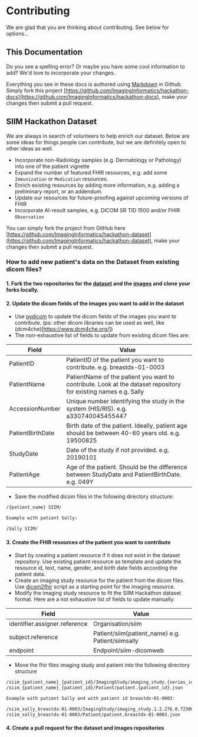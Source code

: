 # Contributing
We are glad that you are thinking about contributing. See below for options...

## This Documentation
Do you see a spelling error? Or maybe you have some cool information to add? We'd love to incorporate your changes.

Everything you see in these docs is authored using [Markdown](https://en.wikipedia.org/wiki/Markdown) in Github. Simply fork this project [https://github.com/ImagingInformatics/hackathon-docs](https://github.com/ImagingInformatics/hackathon-docs), make your changes then submit a pull request.

## SIIM Hackathon Dataset
We are always in search of volunteers to help enrich our dataset. Below are some ideas for things people can contribute, but we are definitely open to other ideas as well.

* Incorporate non-Radiology samples (e.g. Dermatology or Pathology) into one of the patient vignette
* Expand the number of featured FHIR resources, e.g. add some `Immunization` or `Medication` resources.
* Enrich existing resources by adding more information, e.g. adding a preliminary report, or an addendum.
* Update our resources for future-proofing against upcoming versions of FHIR
* Incorporate AI-result samples, e.g. DICOM SR TID 1500 and/or FHIR `Observation`

You can simply fork the project from GitHub here [https://github.com/ImagingInformatics/hackathon-dataset](https://github.com/ImagingInformatics/hackathon-dataset), make your changes then submit a pull request.

### How to add new patient's data on the Dataset from existing dicom files?

#### 1. Fork the two repositories for the [dataset](https://github.com/ImagingInformatics/hackathon-dataset.git) and the [images](https://github.com/ImagingInformatics/hackathon-images.git) and clone your forks locally.
#### 2. Update the dicom fields of the images you want to add in the dataset
* Use [pydicom](https://pydicom.github.io/) to update the dicom fields of the images you want to contribute. (ps: other dicom libraries can be used as well, like (dcm4che)[https://www.dcm4che.org/])
* The non-exhaustive list of fields to update from existing dicom files are:  

| Field            | Value                                                                                                           |
|------------------|-----------------------------------------------------------------------------------------------------------------|
| PatientID        | PatientID of the patient you want to contribute. e.g. breastdx-01-0003                                          |
| PatientName      | PatientName of the patient you want to contribute. Look at the dataset repository for existing names e.g. Sally |
| AccessionNumber  | Unique number identifying the study in the system (HIS/RIS). e.g. a330740045455447                              |
| PatientBirthDate | Birth date of the patient. Ideally, patient age should be between 40-60 years old. e.g. 19500825                |
| StudyDate        | Date of the study if not provided. e.g. 20190101                                                                |
| PatientAge       | Age of the patient. Should be the difference between StudyDate and PatientBirthDate. e.g. 049Y                  |

* Save the modified dicom files in the following directory structure:  
````bash
/{patient_name} SIIM/

Example with patient Sally:

/Sally SIIM/
````
#### 3. Create the FHIR resources of the patient you want to contribute
* Start by creating a patient resource if it does not exist in the dataset repository. Use existing patient resource as template and
update the resource id, text, name, gender, and birth date fields according the patient data.
* Create an imaging study resource for the patient from the dicom files. Use [dicom2fhir](https://github.com/LinuxForHealth/dicom-fhir-converter.git) script
as a starting point for the imaging resource.
* Modify the imaging study resource to fit the SIIM Hackathon dataset format. Here are a not exhaustive list of fields to update manually:

| Field                         | Value                                             |
|-------------------------------|---------------------------------------------------|
| identifier.assigner.reference | Organisation/siim                                 |
| subject.reference             | Patient/siim{patient_name} e.g. Patient/siimsally |
| endpoint                      | Endpoint/siim-dicomweb                            |

* Move the fhir files imaging study and patient into the following directory structure  
````bash
/siim_{patient_name}_{patient_id}/ImagingStudy/imaging_study.{series_id}.json
/siim_{patient_name}_{patient_id}/Patient/patient.{patient_id}.json

Example with patient Sally and with patient id breastdx-01-0003:

/siim_sally_breastdx-01-0003/ImagingStudy/imaging_study.1.2.276.0.7230010.3.1.4.8323329.1000.1517875209.100000.json
/siim_sally_breastdx-01-0003/Patient/patient.breastdx-01-0003.json
````

#### 4. Create a pull request for the dataset and images repositories
